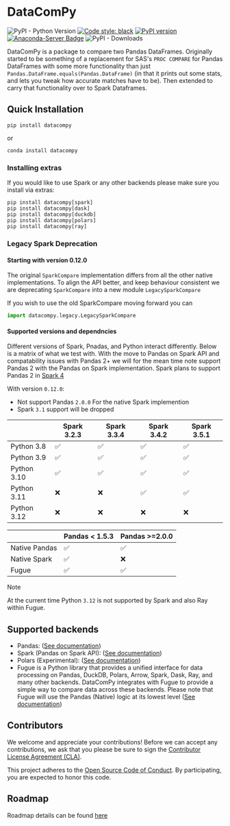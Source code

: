 # DataComPy

![PyPI - Python Version](https://img.shields.io/pypi/pyversions/datacompy)
[![Code style: black](https://img.shields.io/badge/code%20style-black-000000.svg)](https://github.com/ambv/black)
[![PyPI version](https://badge.fury.io/py/datacompy.svg)](https://badge.fury.io/py/datacompy)
[![Anaconda-Server Badge](https://anaconda.org/conda-forge/datacompy/badges/version.svg)](https://anaconda.org/conda-forge/datacompy)
![PyPI - Downloads](https://img.shields.io/pypi/dm/datacompy)


DataComPy is a package to compare two Pandas DataFrames. Originally started to
be something of a replacement for SAS's ``PROC COMPARE`` for Pandas DataFrames
with some more functionality than just ``Pandas.DataFrame.equals(Pandas.DataFrame)``
(in that it prints out some stats, and lets you tweak how accurate matches have to be).
Then extended to carry that functionality over to Spark Dataframes.

## Quick Installation

```shell
pip install datacompy
```

or

```shell
conda install datacompy
```

### Installing extras

If you would like to use Spark or any other backends please make sure you install via extras:

```shell
pip install datacompy[spark]
pip install datacompy[dask]
pip install datacompy[duckdb]
pip install datacompy[polars]
pip install datacompy[ray]

```

### Legacy Spark Deprecation

#### Starting with version 0.12.0

The original ``SparkCompare`` implementation differs from all the other native implementations. To align the API better, and keep behaviour consistent we are deprecating ``SparkCompare`` into a new module ``LegacySparkCompare``

If you wish to use the old SparkCompare moving forward you can

```python
import datacompy.legacy.LegacySparkCompare
``` 

#### Supported versions and dependncies

Different versions of Spark, Pnadas, and Python interact differently. Below is a matrix of what we test with. 
With the move to Pandas on Spark API and compatability issues with Pandas 2+ we will for the mean time note support Pandas 2 
with the Pandas on Spark implementation. Spark plans to support Pandas 2 in [Spark 4](https://issues.apache.org/jira/browse/SPARK-44101)

With version ``0.12.0``:
- Not support Pandas ``2.0.0`` For the native Spark implemention
- Spark ``3.1`` support will be dropped


|             | Spark 3.2.3 | Spark 3.3.4 | Spark 3.4.2 | Spark 3.5.1 |
|-------------|-------------|-------------|-------------|-------------|
| Python 3.8  | ✅           | ✅           | ✅           | ✅           |
| Python 3.9  | ✅           | ✅           | ✅           | ✅           |
| Python 3.10 | ✅           | ✅           | ✅           | ✅           |
| Python 3.11 | ❌           | ❌           | ✅           | ✅           |
| Python 3.12 | ❌           | ❌           | ❌           | ❌           |


|               | Pandas < 1.5.3 | Pandas >=2.0.0 |
|---------------|----------------|----------------|
| Native Pandas | ✅              | ✅              |
| Native Spark  | ✅              | ❌              |
| Fugue         | ✅              | ✅              |



> [!NOTE]
> At the current time Python `3.12` is not supported by Spark and also Ray within Fugue.

## Supported backends

- Pandas: ([See documentation](https://capitalone.github.io/datacompy/pandas_usage.html))
- Spark (Pandas on Spark API): ([See documentation](https://capitalone.github.io/datacompy/spark_usage.html))
- Polars (Experimental): ([See documentation](https://capitalone.github.io/datacompy/polars_usage.html))
- Fugue is a Python library that provides a unified interface for data processing on Pandas, DuckDB, Polars, Arrow,
  Spark, Dask, Ray, and many other backends. DataComPy integrates with Fugue to provide a simple way to compare data
  across these backends. Please note that Fugue will use the Pandas (Native) logic at its lowest level
  ([See documentation](https://capitalone.github.io/datacompy/fugue_usage.html))

## Contributors

We welcome and appreciate your contributions! Before we can accept any contributions, we ask that you please be sure to
sign the [Contributor License Agreement (CLA)](https://cla-assistant.io/capitalone/datacompy).

This project adheres to the [Open Source Code of Conduct](https://developer.capitalone.com/resources/code-of-conduct/).
By participating, you are expected to honor this code.


## Roadmap

Roadmap details can be found [here](https://github.com/capitalone/datacompy/blob/develop/ROADMAP.rst)
